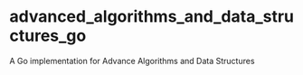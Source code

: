 # advanced_algorithms_and_data_structures_go
A Go implementation for Advance Algorithms and Data Structures
